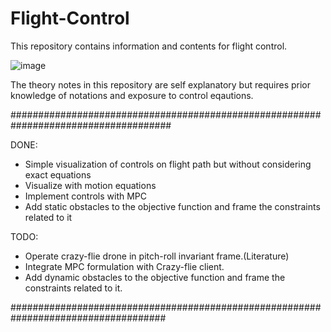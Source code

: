 # Flight-Control
This repository contains information and contents for flight control.

![image](https://user-images.githubusercontent.com/14985440/209779929-f99364ab-e37d-41b7-8ba9-7d6061df09ba.png)

The theory notes in this repository are self explanatory but requires prior knowledge of notations and exposure to control eqautions.


#####################################################################################

DONE:
- Simple visualization of controls on flight path but without considering exact equations
- Visualize with motion equations
- Implement controls with MPC
- Add static obstacles to the objective function and frame the constraints related to it

TODO:
- Operate crazy-flie drone in pitch-roll invariant frame.(Literature)
- Integrate MPC formulation with Crazy-flie client.
- Add dynamic obstacles to the objective function and frame the constraints related to it.

####################################################################################

